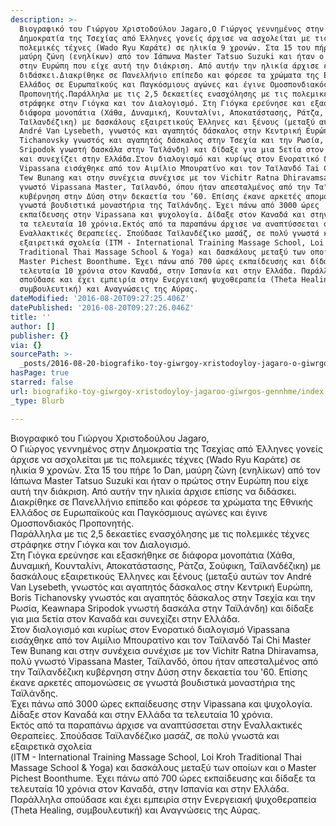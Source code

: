 ```yaml
---
description: >-
  Βιογραφικό του Γιώργου Χριστοδούλου Jagaro,Ο Γιώργος γεννημένος στην
  Δημοκρατία της Τσεχίας από Έλληνες γονείς άρχισε να ασχολείται με τις
  πολεμικές τέχνες (Wado Ryu Καράτε) σε ηλικία 9 χρονών. Στα 15 του πήρε 1o Dan,
  μαύρη ζώνη (ενηλίκων) από τον Ιάπωνα Master Tatsuo Suzuki και ήταν ο πρώτος
  στην Ευρώπη που είχε αυτή την διάκριση. Από αυτήν την ηλικία άρχισε επίσης να
  διδάσκει.Διακρίθηκε σε Πανελλήνιο επίπεδο και φόρεσε τα χρώματα της Εθνικής
  Ελλάδος σε Ευρωπαϊκούς και Παγκόσμιους αγώνες και έγινε Ομοσπονδιακός
  Προπονητής.Παράλληλα με τις 2,5 δεκαετίες ενασχόλησης με τις πολεμικές τέχνες
  στράφηκε στην Γιόγκα και τον Διαλογισμό. Στη Γιόγκα ερεύνησε και εξασκήθηκε σε
  διάφορα μονοπάτια (Χάθα, Δυναμική, Κουνταλίνι, Αποκατάστασης, Ράτζα, Σούφικη,
  Ταϊλανδέζικη) με δασκάλους εξαιρετικούς Έλληνες και ξένους (μεταξύ αυτών τον
  André Van Lysebeth, γνωστός και αγαπητός δάσκαλος στην Κεντρική Ευρώπη, Boris
  Tichanovsky γνωστός και αγαπητός δάσκαλος στην Τσεχία και την Ρωσία, Keawnapa
  Sripodok γνωστή δασκάλα στην Ταϊλάνδη) και δίδαξε για μια 5ετία στον Καναδά
  και συνεχίζει στην Ελλάδα.Στον διαλογισμό και κυρίως στον Ενορατικό διαλογισμό
  Vipassana εισάχθηκε από τον Αιμίλιο Μπουρατίνο και τον Ταϊλανδό Tai Chi Master
  Tew Bunang και στην συνέχεια συνέχισε με τον Vichitr Ratna Dhiravamsa, πολύ
  γνωστό Vipassana Master, Ταϊλανδό, όπου ήταν απεσταλμένος από την Ταϊλανδέζικη
  κυβέρνηση στην Δύση στην δεκαετία του ’60. Επίσης έκανε αρκετές απομονώσεις σε
  γνωστά βουδιστικά μοναστήρια της Ταϊλάνδης. Έχει πάνω από 3000 ώρες
  εκπαίδευσης στην Vipassana και ψυχολογία. Δίδαξε στον Καναδά και στην Ελλάδα
  τα τελευταία 10 χρόνια.Εκτός από τα παραπάνω άρχισε να αναπτύσσεται στην
  Εναλλακτικές Θεραπείες. Σπούδασε Ταϊλανδέζικο μασάζ, σε πολύ γνωστά και
  εξαιρετικά σχολεία (ITM - International Training Massage School, Loi Kroh
  Traditional Thai Massage School & Yoga) και δασκάλους μεταξύ των οποίων και ο
  Master Pichest Boonthume. Έχει πάνω από 700 ώρες εκπαίδευσης και δίδαξε τα
  τελευταία 10 χρόνια στον Καναδά, στην Ισπανία και στην Ελλάδα. Παράλληλα
  σπούδασε και έχει εμπειρία στην Ενεργειακή ψυχοθεραπεία (Theta Healing,
  συμβουλευτική) και Αναγνώσεις της Αύρας. 
dateModified: '2016-08-20T09:27:25.406Z'
datePublished: '2016-08-20T09:27:26.046Z'
title: ''
author: []
publisher: {}
via: {}
sourcePath: >-
  _posts/2016-08-20-biografiko-toy-giwrgoy-xristodoyloy-jagaro-o-giwrgos-gennhm.md
hasPage: true
starred: false
url: biografiko-toy-giwrgoy-xristodoyloy-jagaroo-giwrgos-gennhme/index.html
_type: Blurb

---
```

Βιογραφικό του Γιώργου Χριστοδούλου Jagaro,  
Ο Γιώργος γεννημένος στην Δημοκρατία της Τσεχίας από Έλληνες γονείς άρχισε να ασχολείται με τις πολεμικές τέχνες (Wado Ryu Καράτε) σε ηλικία 9 χρονών. Στα 15 του πήρε 1o Dan, μαύρη ζώνη (ενηλίκων) από τον Ιάπωνα Master Tatsuo Suzuki και ήταν ο πρώτος στην Ευρώπη που είχε αυτή την διάκριση. Από αυτήν την ηλικία άρχισε επίσης να διδάσκει.  
Διακρίθηκε σε Πανελλήνιο επίπεδο και φόρεσε τα χρώματα της Εθνικής Ελλάδος σε Ευρωπαϊκούς και Παγκόσμιους αγώνες και έγινε Ομοσπονδιακός Προπονητής.  
Παράλληλα με τις 2,5 δεκαετίες ενασχόλησης με τις πολεμικές τέχνες στράφηκε στην Γιόγκα και τον Διαλογισμό.   
Στη Γιόγκα ερεύνησε και εξασκήθηκε σε διάφορα μονοπάτια (Χάθα, Δυναμική, Κουνταλίνι, Αποκατάστασης, Ράτζα, Σούφικη, Ταϊλανδέζικη) με δασκάλους εξαιρετικούς Έλληνες και ξένους (μεταξύ αυτών τον André Van Lysebeth, γνωστός και αγαπητός δάσκαλος στην Κεντρική Ευρώπη, Boris Tichanovsky γνωστός και αγαπητός δάσκαλος στην Τσεχία και την Ρωσία, Keawnapa Sripodok γνωστή δασκάλα στην Ταϊλάνδη) και δίδαξε για μια 5ετία στον Καναδά και συνεχίζει στην Ελλάδα.  
Στον διαλογισμό και κυρίως στον Ενορατικό διαλογισμό Vipassana εισάχθηκε από τον Αιμίλιο Μπουρατίνο και τον Ταϊλανδό Tai Chi Master Tew Bunang και στην συνέχεια συνέχισε με τον Vichitr Ratna Dhiravamsa, πολύ γνωστό Vipassana Master, Ταϊλανδό, όπου ήταν απεσταλμένος από την Ταϊλανδέζικη κυβέρνηση στην Δύση στην δεκαετία του '60\. Επίσης έκανε αρκετές απομονώσεις σε γνωστά βουδιστικά μοναστήρια της Ταϊλάνδης.   
Έχει πάνω από 3000 ώρες εκπαίδευσης στην Vipassana και ψυχολογία.   
Δίδαξε στον Καναδά και στην Ελλάδα τα τελευταία 10 χρόνια.  
Εκτός από τα παραπάνω άρχισε να αναπτύσσεται στην Εναλλακτικές Θεραπείες. Σπούδασε Ταϊλανδέζικο μασάζ, σε πολύ γνωστά και εξαιρετικά σχολεία   
(ITM - International Training Massage School, Loi Kroh Traditional Thai Massage School & Yoga) και δασκάλους μεταξύ των οποίων και ο Master Pichest Boonthume. Έχει πάνω από 700 ώρες εκπαίδευσης και δίδαξε τα τελευταία 10 χρόνια στον Καναδά, στην Ισπανία και στην Ελλάδα.   
Παράλληλα σπούδασε και έχει εμπειρία στην Ενεργειακή ψυχοθεραπεία (Theta Healing, συμβουλευτική) και Αναγνώσεις της Αύρας.